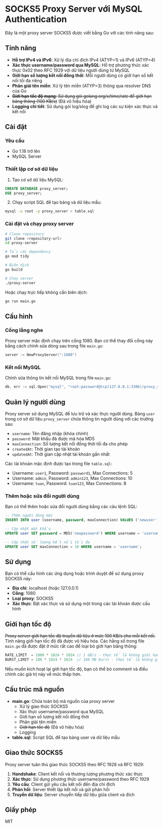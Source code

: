 # SOCKS5 Proxy Server với MySQL Authentication

Đây là một proxy server SOCKS5 được viết bằng Go với các tính năng sau:

## Tính năng

- **Hỗ trợ IPv4 và IPv6**: Xử lý địa chỉ đích IPv4 (ATYP=1) và IPv6 (ATYP=4)
- **Xác thực username/password qua MySQL**: Hỗ trợ phương thức xác thực 0x02 theo RFC 1929 với dữ liệu người dùng từ MySQL
- **Giới hạn số lượng kết nối đồng thời**: Mỗi người dùng có giới hạn số kết nối tối đa riêng
- **Phân giải tên miền**: Xử lý tên miền (ATYP=3) thông qua resolver DNS của Go
- ~~**Giới hạn tốc độ mạng**: Sử dụng gói golang.org/x/time/rate để giới hạn băng thông (100 KB/s)~~ (Đã vô hiệu hóa)
- **Logging chi tiết**: Sử dụng gói log/slog để ghi log các sự kiện xác thực và kết nối

## Cài đặt

### Yêu cầu

- Go 1.18 trở lên
- MySQL Server

### Thiết lập cơ sở dữ liệu

1. Tạo cơ sở dữ liệu MySQL:

```sql
CREATE DATABASE proxy_server;
USE proxy_server;
```

2. Chạy script SQL để tạo bảng và dữ liệu mẫu:

```bash
mysql -u root -p proxy_server < table.sql
```

### Cài đặt và chạy proxy server

```bash
# Clone repository
git clone <repository-url>
cd proxy-server

# Tải các dependency
go mod tidy

# Biên dịch
go build

# Chạy server
./proxy-server
```

Hoặc chạy trực tiếp không cần biên dịch:

```bash
go run main.go
```

## Cấu hình

### Cổng lắng nghe

Proxy server mặc định chạy trên cổng 1080. Bạn có thể thay đổi cổng này bằng cách chỉnh sửa dòng sau trong file `main.go`:

```go
server := NewProxyServer(":1080")
```

### Kết nối MySQL

Chỉnh sửa thông tin kết nối MySQL trong file `main.go`:

```go
db, err := sql.Open("mysql", "root:password@tcp(127.0.0.1:3306)/proxy_server")
```

## Quản lý người dùng

Proxy server sử dụng MySQL để lưu trữ và xác thực người dùng. Bảng `user` trong cơ sở dữ liệu `proxy_server` chứa thông tin người dùng với các trường sau:

- `username`: Tên đăng nhập (khóa chính)
- `password`: Mật khẩu đã được mã hóa MD5
- `maxConnection`: Số lượng kết nối đồng thời tối đa cho phép
- `createdAt`: Thời gian tạo tài khoản
- `updatedAt`: Thời gian cập nhật tài khoản gần nhất

Các tài khoản mặc định được tạo trong file `table.sql`:

- Username: `user1`, Password: `password1`, Max Connections: 5
- Username: `admin`, Password: `admin123`, Max Connections: 10
- Username: `tuan`, Password: `tuan123`, Max Connections: 8

### Thêm hoặc sửa đổi người dùng

Bạn có thể thêm hoặc sửa đổi người dùng bằng các câu lệnh SQL:

```sql
-- Thêm người dùng mới
INSERT INTO user (username, password, maxConnection) VALUES ('newuser', MD5('password'), 5);

-- Cập nhật mật khẩu
UPDATE user SET password = MD5('newpassword') WHERE username = 'username';

-- Cập nhật số lượng kết nối tối đa
UPDATE user SET maxConnection = 10 WHERE username = 'username';
```

## Sử dụng

Bạn có thể cấu hình các ứng dụng hoặc trình duyệt để sử dụng proxy SOCKS5 này:

- **Địa chỉ**: localhost (hoặc 127.0.0.1)
- **Cổng**: 1080
- **Loại proxy**: SOCKS5
- **Xác thực**: Bật xác thực và sử dụng một trong các tài khoản được cấu hình

## Giới hạn tốc độ

~~Proxy server giới hạn tốc độ truyền dữ liệu ở mức 100 KB/s cho mỗi kết nối.~~ Tính năng giới hạn tốc độ đã được vô hiệu hóa. Các hằng số trong file `main.go` đã được đặt ở mức rất cao để loại bỏ giới hạn băng thông:

```go
RATE_LIMIT  = 1000 * 1024 * 1024 // 1 GB/s - thực tế là không giới hạn
BURST_LIMIT = 100 * 1024 * 1024  // 100 MB burst - thực tế là không giới hạn
```

Nếu muốn kích hoạt lại giới hạn tốc độ, bạn có thể bỏ comment và điều chỉnh các giá trị này về mức thấp hơn.

## Cấu trúc mã nguồn

- **main.go**: Chứa toàn bộ mã nguồn của proxy server
  - Xử lý giao thức SOCKS5
  - Xác thực username/password qua MySQL
  - Giới hạn số lượng kết nối đồng thời
  - Phân giải tên miền
  - ~~Giới hạn tốc độ~~ (Đã vô hiệu hóa)
  - Logging
- **table.sql**: Script SQL để tạo bảng user và dữ liệu mẫu

## Giao thức SOCKS5

Proxy server tuân thủ giao thức SOCKS5 theo RFC 1928 và RFC 1929:

1. **Handshake**: Client kết nối và thương lượng phương thức xác thực
2. **Xác thực**: Sử dụng phương thức username/password theo RFC 1929
3. **Yêu cầu**: Client gửi yêu cầu kết nối đến địa chỉ đích
4. **Phản hồi**: Server thiết lập kết nối và gửi phản hồi
5. **Truyền dữ liệu**: Server chuyển tiếp dữ liệu giữa client và đích

## Giấy phép

MIT